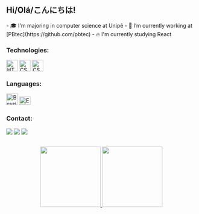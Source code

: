 ## Hi/Olá/こんにちは!

<div>
  - 🎓 I'm majoring in computer science at Unipê
  - 💼 I’m currently working at [PBtec](https://github.com/pbtec)
  - 🔥 I'm currently studying React
</div>

<div style="display: inline_block;">
  <h3>Technologies:</h3>
  <img align="center" alt="HTML" title="HTML5" height="30" width="30" src="https://cdn.jsdelivr.net/gh/devicons/devicon/icons/html5/html5-original.svg">
  <img align="center" alt="CSS" title="CSS3" height="30" width="30" src="https://cdn.jsdelivr.net/gh/devicons/devicon/icons/css3/css3-original.svg">
  <img align="center" alt="CSS" title="CSS3" height="30" width="30" src="https://cdn.jsdelivr.net/gh/devicons/devicon/icons/javascript/javascript-original.svg" />

</div>  

</div>
  <div>
    <h3>Languages:</h3>
    <img src="https://flagcdn.com/br.svg" width="30" alt="Brazilian Portuguese" title="Portuguese">
    <img src="https://flagcdn.com/gb.svg" width="30" height="22" alt="English" title="English">
  </div>
  
<div>
  <h3>Contact:</h3>
  <a href = "https://api.whatsapp.com/send?phone=5583986570820"><img src="https://img.shields.io/badge/-Whatsapp-05122A?style=flat&logo=whatsapp" target="_blank"></a>
  <a href = "mailto:lucasaraujo1964@gmail.com"><img src="https://img.shields.io/badge/-GMail-05122A?style=flat&logo=gmail" target="_blank"></a>
  <a href="https://www.linkedin.com/in/lucas-araujo-51609b21a/" target="_blank"><img src="https://img.shields.io/badge/-LinkedIn-05122A?style=flat&logo=linkedin" target="_blank"></a>
</div>

##

<div align="center">
  <a href="https://github.com/xhteluk4s">
  <img height="160em" src="https://github-readme-stats.vercel.app/api?username=luska-a&show_icons=true&theme=dark&include_all_commits=true&count_private=true&locale=pt-br"/>
  <img height="160em" src="https://github-readme-stats.vercel.app/api/top-langs/?username=luska-a&layout=compact&langs_count=7&theme=dark&locale=pt-br"/>
</div>
  
